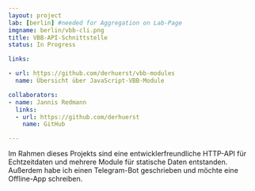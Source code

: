 ```yaml
---
layout: project
lab: [berlin] #needed for Aggregation on Lab-Page
imgname: berlin/vbb-cli.png
title: VBB-API-Schnittstelle
status: In Progress

links:

- url: https://github.com/derhuerst/vbb-modules
  name: Übersicht über JavaScript-VBB-Module

collaborators:
- name: Jannis Redmann
  links:
  - url: https://github.com/derhuerst
    name: GitHub

---
```


Im Rahmen dieses Projekts sind eine entwicklerfreundliche HTTP-API für Echtzeitdaten und mehrere Module für statische Daten entstanden. Außerdem habe ich einen Telegram-Bot geschrieben und möchte eine Offline-App schreiben.
